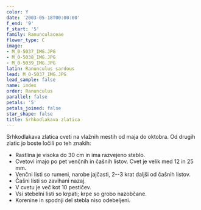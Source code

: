 ```yaml
---
color: Y
date: '2003-05-18T00:00:00'
f_end: '9'
f_start: '5'
family: Ranunculaceae
flower_type: C
image:
- M_0-5037_IMG.JPG
- M_0-5038_IMG.JPG
- M_0-5039_IMG.JPG
latin: Ranunculus sardous
lead: M_0-5037_IMG.JPG
lead_sample: false
name: index
order: Ranunculus
parallel: false
petals: '5'
petals_joined: false
star_shape: false
title: Srhkodlakava zlatica
---
```

Srhkodlakava zlatica cveti na vlažnih mestih od maja do oktobra. Od drugih zlatic jo boste ločili po teh znakih:

-   Rastlina je visoka do 30 cm in ima razvejeno steblo.
-   Cvetovi imajo po pet venčnih in čašnih listov. Cvet je velik med 12 in 25 mm.
-   Venčni listi so rumeni, narobe jajčasti, 2--3 krat daljši od čašnih listov.
-   Čašni listi so zavihani nazaj.
-   V cvetu je več kot 10 pestičev.
-   Vsi stebelni listi so krpati; krpe so grobo nazobčane.
-   Korenine in spodnji del stebla niso odebeljeni.
